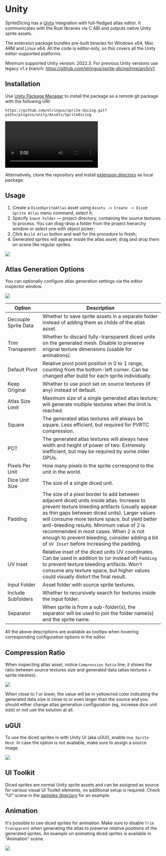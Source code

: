 # Unity

SpriteDicing has a [Unity](https://unity.com/) integration with full-fledged atlas editor. It communicates with the Rust libraries via C ABI and outputs native Unity sprite assets.

The extension package bundles pre-built binaries for Windows x64, Mac ARM and Linux x64. All the code is editor-only, so this covers all the Unity editor-supported platforms.

Minimum supported Unity version: 2022.3. For previous Unity versions use legacy v1.x branch: https://github.com/elringus/sprite-dicing/tree/arch/v1.

## Installation

Use [Unity Package Manager](https://docs.unity3d.com/Manual/upm-ui.html) to install the package as a remote git package with the following URI:

```
https://github.com/elringus/sprite-dicing.git?path=/plugins/unity/Assets/SpriteDicing
```

![](/img/upm.mp4)

Alternatively, clone the repository and install [extension directory](https://github.com/elringus/sprite-dicing/tree/main/plugins/unity/Assets/SpriteDicing) as local package.

## Usage

1. Create a `DicedSpriteAtlas` asset using `Assets -> Create -> Diced Sprite Atlas` menu command, select it;
2. Specify `Input Folder` — project directory, containing the source textures to process. You can drag-drop a folder from the project hierarchy window or select one with object picker;
3. Click `Build Atlas` button and wait for the procedure to finish;
4. Generated sprites will appear inside the atlas asset; drag and drop them on scene like regular sprites.

![](https://i.gyazo.com/faddf19580d8e6c9e0660d61976b2bef.gif)

## Atlas Generation Options

You can optionally configure atlas generation settings via the editor inspector window.

![](https://i.gyazo.com/f1dc73948ae7d9611f080c152376de02.png)

| Option | Description
| --- | --- |
| Decouple Sprite Data | Whether to save sprite assets in a separate folder instead of adding them as childs of the atlas asset. |
| Trim Transparent | Whether to discard fully-transparent diced units on the generated mesh. Disable to preserve original texture dimensions (usable for animations). |
| Default Pivot | Relative pivot point position in 0 to 1 range, counting from the bottom-left corner. Can be changed after build for each sprite individually. |
| Keep Original | Whether to use pivot set on source textures (if any) instead of default. |
| Atlas Size Limit | Maximum size of a single generated atlas texture; will generate multiple textures when the limit is reached. |
| Square | The generated atlas textures will always be square. Less efficient, but required for PVRTC compression. |
| POT | The generated atlas textures will always have width and height of power of two. Extremely inefficient, but may be required by some older GPUs. |
| Pixels Per Unit | How many pixels in the sprite correspond to the unit in the world. |
| Dice Unit Size | The size of a single diced unit. |
| Padding | The size of a pixel border to add between adjacent diced units inside atlas. Increase to prevent texture bleeding artifacts (usually appear as thin gaps between diced units). Larger values will consume more texture space, but yield better anti-bleeding results. Minimum value of 2 is recommended in most cases. When 2 is not enough to prevent bleeding, consider adding a bit of `UV Inset` before increasing the padding. |
| UV Inset | Relative inset of the diced units UV coordinates. Can be used in addition to (or instead of) `Padding` to prevent texture bleeding artifacts. Won't consume any texture space, but higher values could visually distort the final result. |
| Input Folder | Asset folder with source sprite textures. |
| Include Subfolders | Whether to recursively search for textures inside the input folder. |
| Separator | When sprite is from a sub-folder(s), the separator will be used to join the folder name(s) and the sprite name. |

All the above descriptions are available as tooltips when hovering corresponding configuration options in the editor.

## Compression Ratio

When inspecting atlas asset, notice `Compression Ratio` line; it shows the ratio between source textures size and generated data (atlas textures + sprite meshes).

![](https://i.gyazo.com/c104f864bb4ce2b33760616ced9a9276.png)

When close to 1 or lower, the value will be in yellow/red color indicating the generated data size is close to or even larger than the source and you should either change atlas generation configuration (eg, increase dice unit size) or not use the solution at all.

## uGUI

To use the diced sprites in with Unity UI (aka uGUI), enable `Use Sprite Mesh`. In case the option is not available, make sure to assign a source image.

![](https://i.gyazo.com/8f22fe0bded5ae72b5ef662e842bcacf.png)

## UI Toolkit

Diced sprites are normal Unity sprite assets and can be assigned as source for various visual UI Toolkit elements, no additional setup is required. Check "UI" scene in the [samples directory](https://github.com/elringus/sprite-dicing/tree/main/plugins/unity/Assets/Samples) for an example.

## Animation

It's possible to use diced sprites for animation. Make sure to disable `Trim Transparent` when generating the atlas to preserve relative positions of the generated sprites. An example on animating diced sprites is available in "Animation" scene.

![](https://i.gyazo.com/9df7af39368a7b17f067a03a50c41509.gif)
